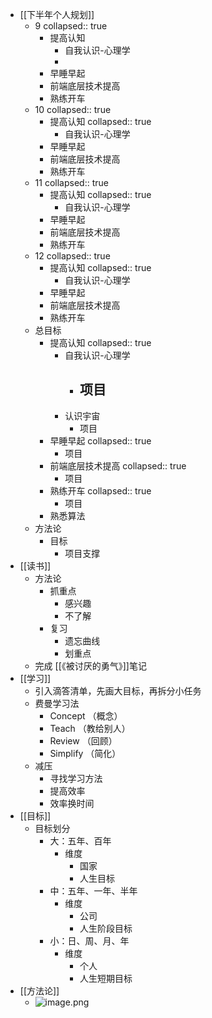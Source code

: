 - [[下半年个人规划]]
	- 9
	  collapsed:: true
		- 提高认知
			- 自我认识-心理学
			-
		- 早睡早起
		- 前端底层技术提高
		- 熟练开车
	- 10
	  collapsed:: true
		- 提高认知
		  collapsed:: true
			- 自我认识-心理学
		- 早睡早起
		- 前端底层技术提高
		- 熟练开车
	- 11
	  collapsed:: true
		- 提高认知
		  collapsed:: true
			- 自我认识-心理学
		- 早睡早起
		- 前端底层技术提高
		- 熟练开车
	- 12
	  collapsed:: true
		- 提高认知
		  collapsed:: true
			- 自我认识-心理学
		- 早睡早起
		- 前端底层技术提高
		- 熟练开车
	- 总目标
		- 提高认知
		  collapsed:: true
			- 自我认识-心理学
				- 项目
					-
			- 认识宇宙
				- 项目
		- 早睡早起
		  collapsed:: true
			- 项目
		- 前端底层技术提高
		  collapsed:: true
			- 项目
		- 熟练开车
		  collapsed:: true
			- 项目
		- 熟悉算法
	- 方法论
		- 目标
			- 项目支撑
- [[读书]]
	- 方法论
		- 抓重点
			- 感兴趣
			- 不了解
		- 复习
			- 遗忘曲线
			- 划重点
	- 完成 [[《被讨厌的勇气》]]笔记
- [[学习]]
	- 引入滴答清单，先画大目标，再拆分小任务
	- 费曼学习法
		- Concept （概念）
		- Teach （教给别人）
		- Review （回顾）
		- Simplify （简化）
	- 减压
		- 寻找学习方法
		- 提高效率
		- 效率换时间
- [[目标]]
	- 目标划分
		- 大：五年、百年
			- 维度
				- 国家
				- 人生目标
		- 中：五年、一年、半年
			- 维度
				- 公司
				- 人生阶段目标
		- 小：日、周、月、年
			- 维度
				- 个人
				- 人生短期目标
- [[方法论]]
	- ![image.png](../assets/image_1662382964880_0.png)